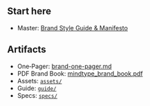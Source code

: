 <!--══════════════════════════════════════════════════
  ╔══════════════════════════════════════════════════════╗
  ║  ░  BRAND DOCS REDIRECT  ░░░░░░░░░░░░░░░░░░░░░░░░░  ║
  ║                                                      ║
  ║  This index intentionally redirects you to the       ║
  ║  canonical master brand guide.                       ║
  ║                                                      ║
  ║                                                      ║
  ║                                                      ║
  ║                                                      ║
  ╚══════════════════════════════════════════════════════╝
    • WHAT ▸ Minimal index for discoverability
    • WHY  ▸ Keep a single source of truth
    • HOW  ▸ Link to master guide and key artifacts
-->

## Start here

- Master: [Brand Style Guide & Manifesto](./guide/brand-style-guide.md)

## Artifacts

- One‑Pager: [brand-one-pager.md](./brand-one-pager.md)
- PDF Brand Book: [mindtype_brand_book.pdf](./mindtype_brand_book.pdf)
- Assets: [`assets/`](./assets)
- Guide: [`guide/`](./guide)
- Specs: [`specs/`](./specs)


